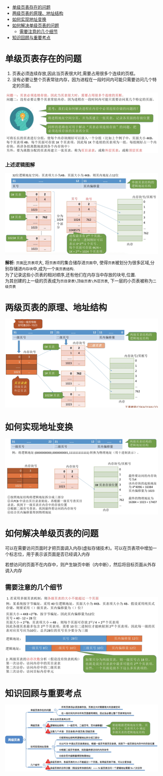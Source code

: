 - [单级页表存在的问题](#单级页表存在的问题)
- [两级页表的原理、地址结构](#两级页表的原理地址结构)
- [如何实现地址变换](#如何实现地址变换)
- [如何解决单级页表的问题](#如何解决单级页表的问题)
  - [需要注意的几个细节](#需要注意的几个细节)
- [知识回顾与重要考点](#知识回顾与重要考点)

# 单级页表存在的问题
1. 页表必须连续存放,因此当页表很大时,需要占用很多个连续的页框。
2. 没有必要让整个页表常驻内存，因为进程在一段时间内可能只需要访问几个特定的页面。

<img src="img/../../img/如何解决单级页表的问题.png">

<h3>上述逻辑图解</h3>
<img src="img/../../img/两级页表的原理、地址结构.png">

**解析**: `页面`比`页表项`大, 将`页表项`的集合储存进`页面`中, 使得`页表`被划分为很多区域,分别存储进`内存块`中,成为一个`类页表结构`.\
为了记录这些小页表的相对顺序,还有他们在内存当中存放的块号,位置.\
为其创建的上一级的页表成为`页目录表\顶级页表\外层页表`, 下一层的小页表被称为`二级页表`

# 两级页表的原理、地址结构
<img src="img/../../img/两级页表逻辑结构.png">

# 如何实现地址变换
<img src="img/../../img/如何实现地址变换.png">

# 如何解决单级页表的问题
可以在需要访问页面时才把页面调入内存(虚拟存储技术)。可以在页表项中增加一个标志位，用于表示该页面是否已经调入内存

若想访问的页面不在内存中，则产生缺页中断（内中断），然后将目标页面从外存调入内存

## 需要注意的几个细节
<img src="img/../../img/采用多级页表机制需要注意的细节.png">

# 知识回顾与重要考点
<img src="img/../../img/两级页表-知识回顾与重要考点.png">